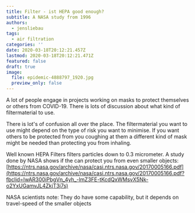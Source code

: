 ```yaml
---
title: Filter - ist HEPA good enough?
subtitle: A NASA study from 1996
authors:
  - jensliebau
tags:
  - air filtration
categories: ''
date: 2020-03-18T20:12:21.457Z
lastmod: 2020-03-18T20:12:21.471Z
featured: false
draft: true
image:
  file: epidemic-4888797_1920.jpg
  preview_only: false
---
```

A lot of people engage in projects working on masks to protect themselves or others from COVID-19. There is lots of discussion about what kind of filtermaterial to use. 

There is lot's of confusion all over the place. The filtermaterial you want to use might depend on the type of risk you want to minimise. If you want others to be protected from you coughing at them a different kind of mask might be needed than protecting you from inhaling.

Well known HEPA Filters filters particles down to 0.3 micrometer. A study done by NASA shows if the can protect you from even smaller objects: [https://ntrs.nasa.gov/archive/nasa/casi.ntrs.nasa.gov/20170005166.pdf](https://ntrs.nasa.gov/archive/nasa/casi.ntrs.nasa.gov/20170005166.pdf?fbclid=IwAR300iPbgVn_4yh_-lmZ3FE-tKcdQxWMsvX5Nk-o2YxUGamvJL4ZkjT3j7s)

NASA scientists note: They do have some capability, but it depends on travel-speed of the smaller objects
